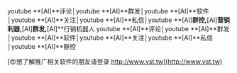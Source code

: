 youtube **[AI]**评论│youtube **[AI]**群发│youtube **[AI]**软件│youtube **[AI]**关注│youtube **[AI]**私信│youtube **[AI]**群控,**[AI]**营销利器,**[AI]**群发,**[AI]**行销机器人
youtube **[AI]**评论│youtube **[AI]**群发│youtube **[AI]**软件│youtube **[AI]**关注│youtube **[AI]**私信│youtube **[AI]**群控

[😍想了解推广相关软件的朋友请登录 http://www.vst.tw](http://www.vst.tw)



